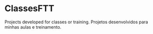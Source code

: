 # ClassesFTT
Projects developed for classes or training.
Projetos desenvolvidos para minhas aulas e treinamento.
